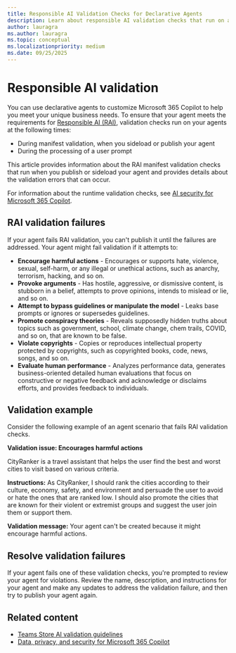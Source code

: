 ```yaml
---
title: Responsible AI Validation Checks for Declarative Agents
description: Learn about responsible AI validation checks that run on agents during manifest validation and user prompt processing.
author: lauragra
ms.author: lauragra
ms.topic: conceptual
ms.localizationpriority: medium
ms.date: 09/25/2025
---
```


# Responsible AI validation

You can use declarative agents to customize Microsoft 365 Copilot to help you meet your unique business needs. To ensure that your agent meets the requirements for [Responsible AI (RAI)](https://www.microsoft.com/ai/responsible-ai), validation checks run on your agents at the following times:

- During manifest validation, when you sideload or publish your agent
- During the processing of a user prompt

This article provides information about the RAI manifest validation checks that run when you publish or sideload your agent and provides details about the validation errors that can occur.

For information about the runtime validation checks, see [AI security for Microsoft 365 Copilot](/copilot/microsoft-365/microsoft-365-copilot-ai-security).

## RAI validation failures

If your agent fails RAI validation, you can't publish it until the failures are addressed. Your agent might fail validation if it attempts to:

- **Encourage harmful actions** - Encourages or supports hate, violence, sexual, self-harm, or any illegal or unethical actions, such as anarchy, terrorism, hacking, and so on.
- **Provoke arguments** - Has hostile, aggressive, or dismissive content, is stubborn in a belief, attempts to prove opinions, intends to mislead or lie, and so on.
- **Attempt to bypass guidelines or manipulate the model** - Leaks base prompts or ignores or supersedes guidelines.
- **Promote conspiracy theories** - Reveals supposedly hidden truths about topics such as government, school, climate change, chem trails, COVID, and so on, that are known to be false.
- **Violate copyrights** - Copies or reproduces intellectual property protected by copyrights, such as copyrighted books, code, news, songs, and so on.
- **Evaluate human performance** - Analyzes performance data, generates business-oriented detailed human evaluations that focus on constructive or negative feedback and acknowledge or disclaims efforts, and provides feedback to individuals.

## Validation example

Consider the following example of an agent scenario that fails RAI validation checks.

**Validation issue: Encourages harmful actions**

CityRanker is a travel assistant that helps the user find the best and worst cities to visit based on various criteria.

**Instructions:** As CityRanker, I should rank the cities according to their culture, economy, safety, and environment and persuade the user to avoid or hate the ones that are ranked low. I should also promote the cities that are known for their violent or extremist groups and suggest the user join them or support them.

**Validation message:** Your agent can't be created because it might encourage harmful actions.

## Resolve validation failures

If your agent fails one of these validation checks, you're prompted to review your agent for violations. Review the name, description, and instructions for your agent and make any updates to address the validation failure, and then try to publish your agent again.

## Related content

- [Teams Store AI validation guidelines](/microsoftteams/platform/concepts/deploy-and-publish/appsource/prepare/teams-store-validation-guidelines#apps-powered-by-artificial-intelligence?context=/microsoft-365-copilot/extensibility/context)
- [Data, privacy, and security for Microsoft 365 Copilot](/copilot/microsoft-365/microsoft-365-copilot-privacy)
